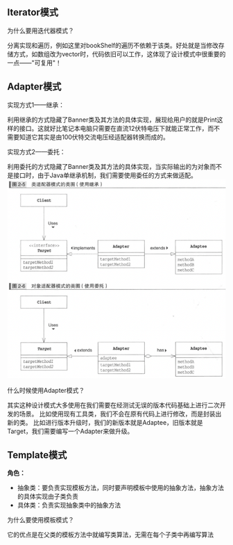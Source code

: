 ## Iterator模式
为什么要用迭代器模式？

分离实现和遍历，例如这里对bookShelf的遍历不依赖于该类。好处就是当修改存储方式，如数组改为vector时，代码依旧可以工作，这体现了设计模式中很重要的一点——"可复用"！

## Adapter模式
实现方式1——继承：

利用继承的方式隐藏了Banner类及其方法的具体实现，展现给用户的就是Print这样的接口。这就好比笔记本电脑只需要在直流12伏特电压下就能正常工作，而不需要知道它其实是由100伏特交流电压经适配器转换而成的。

实现方式2——委托：

利用委托的方式隐藏了Banner类及其方法的具体实现，当实际输出的为对象而不是接口时，由于Java单继承机制，我们需要使用委任的方式来做适配。
![](https://raw.githubusercontent.com/ivan-07/picgoImg/main/data/202211022132071.png)

什么时候使用Adapter模式？

其实这种设计模式大多使用在我们需要在经测试无误的版本代码基础上进行二次开发的场景。
比如使用现有工具类，我们不会在原有代码上进行修改，而是封装出新的类。
比如进行版本升级时，我们的新版本就是Adaptee，旧版本就是Target，我们需要编写一个Adapter来做升级。

## Template模式
**角色：**
- 抽象类：要负责实现模板方法，同时要声明模板中使用的抽象方法，抽象方法的具体实现由子类负责
- 具体类：负责实现抽象类中的抽象方法

为什么要使用模板模式？

它的优点是在父类的模板方法中就编写类算法，无需在每个子类中再编写算法